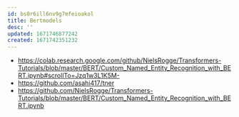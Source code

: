 ```yaml
---
id: bs0r6ill6nv9g7mfeioakol
title: Bertmodels
desc: ''
updated: 1671746877242
created: 1671742351232
---
```


- https://colab.research.google.com/github/NielsRogge/Transformers-Tutorials/blob/master/BERT/Custom_Named_Entity_Recognition_with_BERT.ipynb#scrollTo=Jzq1w3L1K5M-
- https://github.com/asahi417/tner
- https://github.com/NielsRogge/Transformers-Tutorials/blob/master/BERT/Custom_Named_Entity_Recognition_with_BERT.ipynb